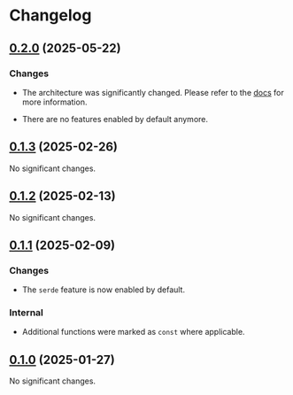 # Changelog

<!-- changelogging: start -->

## [0.2.0](https://github.com/nekitdev/pkce-std/tree/v0.2.0) (2025-05-22)

### Changes

- The architecture was significantly changed.
  Please refer to the [docs](https://docs.rs/pkce-std) for more information.

- There are no features enabled by default anymore.

## [0.1.3](https://github.com/nekitdev/pkce-std/tree/v0.1.3) (2025-02-26)

No significant changes.

## [0.1.2](https://github.com/nekitdev/pkce-std/tree/v0.1.2) (2025-02-13)

No significant changes.

## [0.1.1](https://github.com/nekitdev/pkce-std/tree/v0.1.1) (2025-02-09)

### Changes

- The `serde` feature is now enabled by default.

### Internal

- Additional functions were marked as `const` where applicable.

## [0.1.0](https://github.com/nekitdev/pkce-std/tree/v0.1.0) (2025-01-27)

No significant changes.
